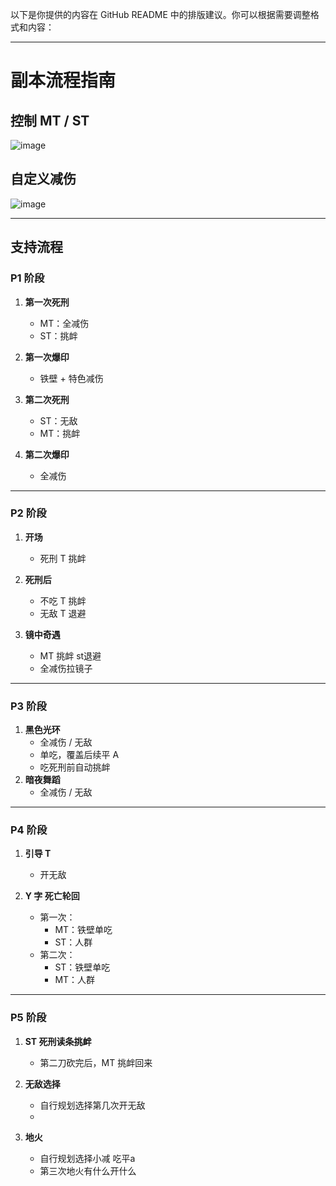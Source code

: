 以下是你提供的内容在 GitHub README 中的排版建议。你可以根据需要调整格式和内容：

---

# 副本流程指南

## 控制 MT / ST

![image](https://github.com/user-attachments/assets/e9958549-9582-4443-a462-51d9adb06b74)


## 自定义减伤

![image](https://github.com/user-attachments/assets/b7422eaf-af16-4359-bf64-c4dede396cbd)


---

## 支持流程

### P1 阶段

1. **第一次死刑**
   - MT：全减伤
   - ST：挑衅

2. **第一次爆印**
   - 铁壁 + 特色减伤

3. **第二次死刑**
   - ST：无敌
   - MT：挑衅

4. **第二次爆印**
   - 全减伤

---

### P2 阶段

1. **开场**
   - 死刑 T 挑衅

2. **死刑后**
   - 不吃 T 挑衅
   - 无敌 T 退避

3. **镜中奇遇**
   - MT 挑衅 st退避
   - 全减伤拉镜子

---

### P3 阶段

1. **黑色光环**
   - 全减伤 / 无敌
   - 单吃，覆盖后续平 A
   - 吃死刑前自动挑衅
2. **暗夜舞蹈**
   - 全减伤 / 无敌

---

### P4 阶段

1. **引导 T**
   - 开无敌

2. **Y 字 死亡轮回**
   - 第一次：
     - MT：铁壁单吃
     - ST：人群
   - 第二次：
     - ST：铁壁单吃
     - MT：人群

---

### P5 阶段

1. **ST 死刑读条挑衅**
   - 第二刀砍完后，MT 挑衅回来

2. **无敌选择**
   - 自行规划选择第几次开无敌
   - 
3. **地火**
   - 自行规划选择小减 吃平a
   - 第三次地火有什么开什么
